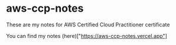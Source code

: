 # aws-ccp-notes

These are my notes for AWS Certified Cloud Practitioner certificate

You can find my notes (here)["https://aws-ccp-notes.vercel.app"]
